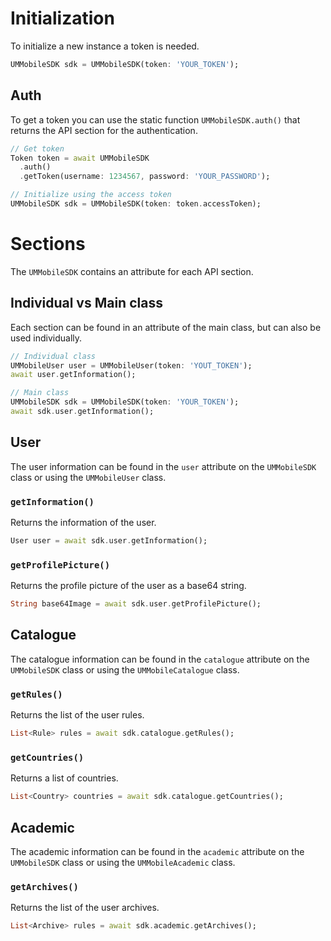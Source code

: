 # Initialization
To initialize a new instance a token is needed.
```dart
UMMobileSDK sdk = UMMobileSDK(token: 'YOUR_TOKEN');
```

## Auth
To get a token you can use the static function `UMMobileSDK.auth()` that returns the API section for the authentication.
```dart
// Get token
Token token = await UMMobileSDK
  .auth()
  .getToken(username: 1234567, password: 'YOUR_PASSWORD');

// Initialize using the access token
UMMobileSDK sdk = UMMobileSDK(token: token.accessToken);
```

# Sections
The `UMMobileSDK` contains an attribute for each API section.

## Individual vs Main class
Each section can be found in an attribute of the main class, but can also be used individually.
```dart
// Individual class
UMMobileUser user = UMMobileUser(token: 'YOUT_TOKEN');
await user.getInformation();

// Main class
UMMobileSDK sdk = UMMobileSDK(token: 'YOUR_TOKEN');
await sdk.user.getInformation();
```

## User
The user information can be found in the `user` attribute on the `UMMobileSDK` class or using the `UMMobileUser` class.

### `getInformation()`
Returns the information of the user.
```dart
User user = await sdk.user.getInformation();
```

### `getProfilePicture()`
Returns the profile picture of the user as a base64 string.
```dart
String base64Image = await sdk.user.getProfilePicture();
```

## Catalogue
The catalogue information can be found in the `catalogue` attribute on the `UMMobileSDK` class or using the `UMMobileCatalogue` class.

### `getRules()`
Returns the list of the user rules.
```dart
List<Rule> rules = await sdk.catalogue.getRules();
```

### `getCountries()`
Returns a list of countries.
```dart
List<Country> countries = await sdk.catalogue.getCountries();
```

## Academic
The academic information can be found in the `academic` attribute on the `UMMobileSDK` class or using the `UMMobileAcademic` class.

### `getArchives()`
Returns the list of the user archives.
```dart
List<Archive> rules = await sdk.academic.getArchives();
```
